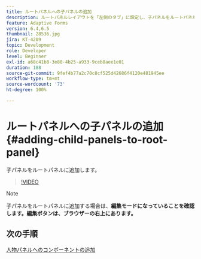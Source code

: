 ```yaml
---
title: ルートパネルへの子パネルの追加
description: ルートパネルレイアウトを「左側のタブ」に設定し、子パネルをルートパネルに追加します。
feature: Adaptive Forms
version: 6.4,6.5
thumbnail: 28536.jpg
jira: KT-4209
topic: Development
role: Developer
level: Beginner
exl-id: a68c41b8-3e80-4b25-a933-9ceb8aee1e01
duration: 188
source-git-commit: 9fef4b77a2c70c8cf525d42686f4120e481945ee
workflow-type: tm+mt
source-wordcount: '73'
ht-degree: 100%

---
```


# ルートパネルへの子パネルの追加 {#adding-child-panels-to-root-panel}

子パネルをルートパネルに追加します。


>[!VIDEO](https://video.tv.adobe.com/v/28536?quality=12&learn=on)

>[!NOTE]
>子パネルをルートパネルに追加する場合は、**編集モードになっていることを確認します。編集ボタンは、ブラウザーの右上にあります。**

## 次の手順

[人物パネルへのコンポーネントの追加](./adding-components-to-people-panel.md)
